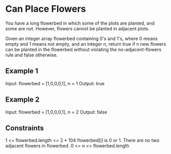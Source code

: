 # Can Place Flowers

You have a long flowerbed in which some of the plots are planted, and some are not. However, flowers cannot be planted in adjacent plots.

Given an integer array flowerbed containing 0's and 1's, where 0 means empty and 1 means not empty, and an integer n, return true if n new flowers can be planted in the flowerbed without violating the no-adjacent-flowers rule and false otherwise.

## Example 1

Input: flowerbed = [1,0,0,0,1], n = 1
Output: true

## Example 2

Input: flowerbed = [1,0,0,0,1], n = 2
Output: false

## Constraints

1 <= flowerbed.length <= 2 * 104
flowerbed[i] is 0 or 1.
There are no two adjacent flowers in flowerbed.
0 <= n <= flowerbed.length
